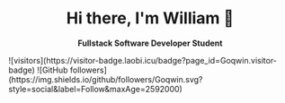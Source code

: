 <div id="header" align="center">
  <h1>Hi there, I'm William 👋</h1>
  <p><b>Fullstack Software Developer Student</b></p>
</div>
<!--
<div id="badges" align="center">
  <img src="https://img.shields.io/badge/LinkedIn-blue?logo=linkedin&logoColor=white&style=for-the-badge">
</div>
-->
<!-- <img src="https://komarev.com/ghpvc/?username=WBexte&style=flat-square&color=blue" alt=""/> -->
![visitors](https://visitor-badge.laobi.icu/badge?page_id=Goqwin.visitor-badge) ![GitHub followers](https://img.shields.io/github/followers/Goqwin.svg?style=social&label=Follow&maxAge=2592000)




<!--
**WBexte/WBexte** is a ✨ _special_ ✨ repository because its `README.md` (this file) appears on your GitHub profile.

Here are some ideas to get you started:

- 🔭 I’m currently working on ...
- 🌱 I’m currently learning ...
- 👯 I’m looking to collaborate on ...
- 🤔 I’m looking for help with ...
- 💬 Ask me about ...
- 📫 How to reach me: ...
- 😄 Pronouns: ...
- ⚡ Fun fact: ...
-->
